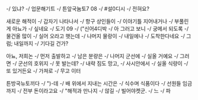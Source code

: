 -/
있냐?
-/
업문해기트
-/
튼앞국늄토7 08
-/
#설0디시
-/
전혀요?


<!-- 77 (38).jpg -->
새로운 해적이
-/
갑자기 나타나서
-/
항구 상인들이
-/
이야기틀 지어내거나
-/
부풀린 게 아뇨가
-/
싶네요
-/
도기 09
-/
("신어4디박
-/
아 그러고 보니
-/
궁메서 되도록
-/
물건올 많이
-/
실어 오라고 햇는데
-/
나머지 물랑이
-/
내일에나
-/
도착한다네요
-/
그럼; 내일까지
-/
기다길 건가?


<!-- 77 (39).jpg -->
아뇨, 저희논
-/
먼저 출발하고
-/
남은 분량은
-/
나머지 군선에
-/
실올 거예요
-/
그러면
-/
군선의 호위지
-/
못 발는데?
-/
내략 짐도 망고,
-/
사시안에서
-/
실올 식량이
-/
또 있거든요
-/
가져로
-/
무고 이터


<!-- 77 (40).jpg -->
튼방국뉴토끼다
-/
")-데
-/
배 위에서 지내는 시간은
-/
식수며 식품이다
-/
선원들 임금까지
-/
전부 돈이라고요
-/
"해적과 만나지
-/
않길
-/
빌어야켓군.
-/
느
-/
파
